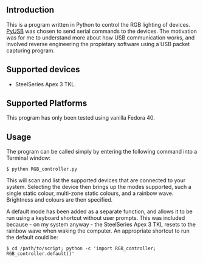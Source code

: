 ## Introduction
This is a program written in Python to control the RGB lighting of devices.
[PyUSB](https://github.com/pyusb/pyusb) was chosen to send serial commands to the devices.
The motivation was for me to understand more about how USB communication works, and involved reverse engineering the propietary software using a USB packet capturing program.

## Supported devices
* SteelSeries Apex 3 TKL.

## Supported Platforms
This program has only been tested using vanilla Fedora 40.

## Usage
The program can be called simply by entering the following command into a Terminal window:
```
$ python RGB_controller.py
```
This will scan and list the supported devices that are connected to your system.
Selecting the device then brings up the modes supported, such a single static colour, multi-zone static colours, and a rainbow wave.
Brightness and colours are then specified.

A default mode has been added as a separate function, and allows it to be run using a keyboard shortcut without user prompts. This was included because - on my system anyway - the SteelSeries Apex 3 TKL resets to the rainbow wave when waking the computer. An appropriate shortcut to run the default could be:
```
$ cd /path/to/script; python -c 'import RGB_controller; RGB_controller.default()'
```
